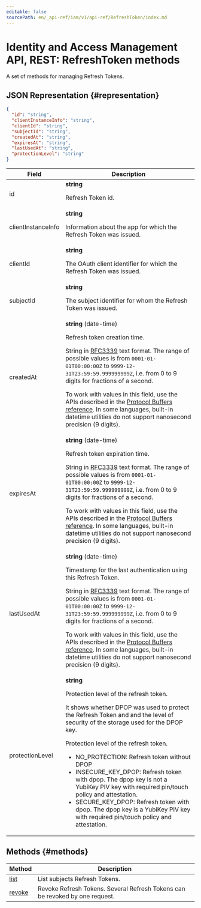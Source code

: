 ```yaml
---
editable: false
sourcePath: en/_api-ref/iam/v1/api-ref/RefreshToken/index.md
---
```


# Identity and Access Management API, REST: RefreshToken methods
A set of methods for managing Refresh Tokens.
## JSON Representation {#representation}
```json 
{
  "id": "string",
  "clientInstanceInfo": "string",
  "clientId": "string",
  "subjectId": "string",
  "createdAt": "string",
  "expiresAt": "string",
  "lastUsedAt": "string",
  "protectionLevel": "string"
}
```
 
Field | Description
--- | ---
id | **string**<br><p>Refresh Token id.</p> 
clientInstanceInfo | **string**<br><p>Information about the app for which the Refresh Token was issued.</p> 
clientId | **string**<br><p>The OAuth client identifier for which the Refresh Token was issued.</p> 
subjectId | **string**<br><p>The subject identifier for whom the Refresh Token was issued.</p> 
createdAt | **string** (date-time)<br><p>Refresh token creation time.</p> <p>String in <a href="https://www.ietf.org/rfc/rfc3339.txt">RFC3339</a> text format. The range of possible values is from ``0001-01-01T00:00:00Z`` to ``9999-12-31T23:59:59.999999999Z``, i.e. from 0 to 9 digits for fractions of a second.</p> <p>To work with values in this field, use the APIs described in the <a href="https://developers.google.com/protocol-buffers/docs/reference/overview">Protocol Buffers reference</a>. In some languages, built-in datetime utilities do not support nanosecond precision (9 digits).</p> 
expiresAt | **string** (date-time)<br><p>Refresh token expiration time.</p> <p>String in <a href="https://www.ietf.org/rfc/rfc3339.txt">RFC3339</a> text format. The range of possible values is from ``0001-01-01T00:00:00Z`` to ``9999-12-31T23:59:59.999999999Z``, i.e. from 0 to 9 digits for fractions of a second.</p> <p>To work with values in this field, use the APIs described in the <a href="https://developers.google.com/protocol-buffers/docs/reference/overview">Protocol Buffers reference</a>. In some languages, built-in datetime utilities do not support nanosecond precision (9 digits).</p> 
lastUsedAt | **string** (date-time)<br><p>Timestamp for the last authentication using this Refresh Token.</p> <p>String in <a href="https://www.ietf.org/rfc/rfc3339.txt">RFC3339</a> text format. The range of possible values is from ``0001-01-01T00:00:00Z`` to ``9999-12-31T23:59:59.999999999Z``, i.e. from 0 to 9 digits for fractions of a second.</p> <p>To work with values in this field, use the APIs described in the <a href="https://developers.google.com/protocol-buffers/docs/reference/overview">Protocol Buffers reference</a>. In some languages, built-in datetime utilities do not support nanosecond precision (9 digits).</p> 
protectionLevel | **string**<br><p>Protection level of the refresh token.</p> <p>It shows whether DPOP was used to protect the Refresh Token and and the level of security of the storage used for the DPOP key.</p> <p>Protection level of the refresh token.</p> <ul> <li>NO_PROTECTION: Refresh token without DPOP</li> <li>INSECURE_KEY_DPOP: Refresh token with dpop. The dpop key is not a YubiKey PIV key with required pin/touch policy and attestation.</li> <li>SECURE_KEY_DPOP: Refresh token with dpop. The dpop key is a YubiKey PIV key with required pin/touch policy and attestation.</li> </ul> 

## Methods {#methods}
Method | Description
--- | ---
[list](list.md) | List subjects Refresh Tokens.
[revoke](revoke.md) | Revoke Refresh Tokens. Several Refresh Tokens can be revoked by one request.
